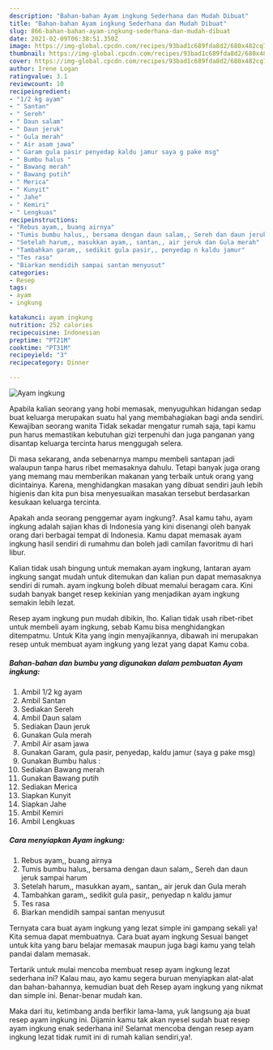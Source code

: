 ```yaml
---
description: "Bahan-bahan Ayam ingkung Sederhana dan Mudah Dibuat"
title: "Bahan-bahan Ayam ingkung Sederhana dan Mudah Dibuat"
slug: 866-bahan-bahan-ayam-ingkung-sederhana-dan-mudah-dibuat
date: 2021-02-09T06:38:51.350Z
image: https://img-global.cpcdn.com/recipes/93bad1c689fda8d2/680x482cq70/ayam-ingkung-foto-resep-utama.jpg
thumbnail: https://img-global.cpcdn.com/recipes/93bad1c689fda8d2/680x482cq70/ayam-ingkung-foto-resep-utama.jpg
cover: https://img-global.cpcdn.com/recipes/93bad1c689fda8d2/680x482cq70/ayam-ingkung-foto-resep-utama.jpg
author: Irene Logan
ratingvalue: 3.1
reviewcount: 10
recipeingredient:
- "1/2 kg ayam"
- " Santan"
- " Sereh"
- " Daun salam"
- " Daun jeruk"
- " Gula merah"
- " Air asam jawa"
- " Garam gula pasir penyedap kaldu jamur saya g pake msg"
- " Bumbu halus "
- " Bawang merah"
- " Bawang putih"
- " Merica"
- " Kunyit"
- " Jahe"
- " Kemiri"
- " Lengkuas"
recipeinstructions:
- "Rebus ayam,, buang airnya"
- "Tumis bumbu halus,, bersama dengan daun salam,, Sereh dan daun jeruk sampai harum"
- "Setelah harum,, masukkan ayam,, santan,, air jeruk dan Gula merah"
- "Tambahkan garam,, sedikit gula pasir,, penyedap n kaldu jamur"
- "Tes rasa"
- "Biarkan mendidih sampai santan menyusut"
categories:
- Resep
tags:
- ayam
- ingkung

katakunci: ayam ingkung 
nutrition: 252 calories
recipecuisine: Indonesian
preptime: "PT21M"
cooktime: "PT31M"
recipeyield: "3"
recipecategory: Dinner

---
```



![Ayam ingkung](https://img-global.cpcdn.com/recipes/93bad1c689fda8d2/680x482cq70/ayam-ingkung-foto-resep-utama.jpg)

Apabila kalian seorang yang hobi memasak, menyuguhkan hidangan sedap buat keluarga merupakan suatu hal yang membahagiakan bagi anda sendiri. Kewajiban seorang  wanita Tidak sekadar mengatur rumah saja, tapi kamu pun harus memastikan kebutuhan gizi terpenuhi dan juga panganan yang disantap keluarga tercinta harus menggugah selera.

Di masa  sekarang, anda sebenarnya mampu membeli santapan jadi walaupun tanpa harus ribet memasaknya dahulu. Tetapi banyak juga orang yang memang mau memberikan makanan yang terbaik untuk orang yang dicintainya. Karena, menghidangkan masakan yang dibuat sendiri jauh lebih higienis dan kita pun bisa menyesuaikan masakan tersebut berdasarkan kesukaan keluarga tercinta. 



Apakah anda seorang penggemar ayam ingkung?. Asal kamu tahu, ayam ingkung adalah sajian khas di Indonesia yang kini disenangi oleh banyak orang dari berbagai tempat di Indonesia. Kamu dapat memasak ayam ingkung hasil sendiri di rumahmu dan boleh jadi camilan favoritmu di hari libur.

Kalian tidak usah bingung untuk memakan ayam ingkung, lantaran ayam ingkung sangat mudah untuk ditemukan dan kalian pun dapat memasaknya sendiri di rumah. ayam ingkung boleh dibuat memalui beragam cara. Kini sudah banyak banget resep kekinian yang menjadikan ayam ingkung semakin lebih lezat.

Resep ayam ingkung pun mudah dibikin, lho. Kalian tidak usah ribet-ribet untuk membeli ayam ingkung, sebab Kamu bisa menghidangkan ditempatmu. Untuk Kita yang ingin menyajikannya, dibawah ini merupakan resep untuk membuat ayam ingkung yang lezat yang dapat Kamu coba.

<!--inarticleads1-->

##### Bahan-bahan dan bumbu yang digunakan dalam pembuatan Ayam ingkung:

1. Ambil 1/2 kg ayam
1. Ambil  Santan
1. Sediakan  Sereh
1. Ambil  Daun salam
1. Sediakan  Daun jeruk
1. Gunakan  Gula merah
1. Ambil  Air asam jawa
1. Gunakan  Garam, gula pasir, penyedap, kaldu jamur (saya g pake msg)
1. Gunakan  Bumbu halus :
1. Sediakan  Bawang merah
1. Gunakan  Bawang putih
1. Sediakan  Merica
1. Siapkan  Kunyit
1. Siapkan  Jahe
1. Ambil  Kemiri
1. Ambil  Lengkuas




<!--inarticleads2-->

##### Cara menyiapkan Ayam ingkung:

1. Rebus ayam,, buang airnya
1. Tumis bumbu halus,, bersama dengan daun salam,, Sereh dan daun jeruk sampai harum
1. Setelah harum,, masukkan ayam,, santan,, air jeruk dan Gula merah
1. Tambahkan garam,, sedikit gula pasir,, penyedap n kaldu jamur
1. Tes rasa
1. Biarkan mendidih sampai santan menyusut




Ternyata cara buat ayam ingkung yang lezat simple ini gampang sekali ya! Kita semua dapat membuatnya. Cara buat ayam ingkung Sesuai banget untuk kita yang baru belajar memasak maupun juga bagi kamu yang telah pandai dalam memasak.

Tertarik untuk mulai mencoba membuat resep ayam ingkung lezat sederhana ini? Kalau mau, ayo kamu segera buruan menyiapkan alat-alat dan bahan-bahannya, kemudian buat deh Resep ayam ingkung yang nikmat dan simple ini. Benar-benar mudah kan. 

Maka dari itu, ketimbang anda berfikir lama-lama, yuk langsung aja buat resep ayam ingkung ini. Dijamin kamu tak akan nyesel sudah buat resep ayam ingkung enak sederhana ini! Selamat mencoba dengan resep ayam ingkung lezat tidak rumit ini di rumah kalian sendiri,ya!.

